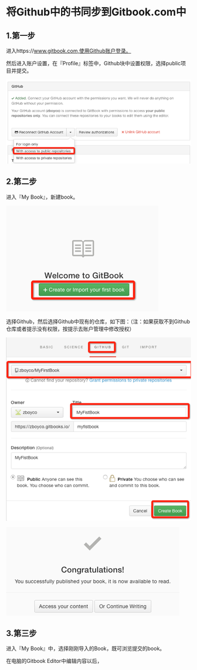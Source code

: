# 将Github中的书同步到Gitbook.com中

## 1.第一步

进入https:\/\/www.gitbook.com,使用Github账户登录。

然后进入账户设置，在『Profile』标签中，Github块中设置权限，选择public项目并提交。

![](/assets/step5.png)

## 2.第二步

进入『My Book』，新建book。

![](/assets/step4.png)

选择Github，然后选择Github中现有的仓库，如下图：（注：如果获取不到Github仓库或者提示没有权限，按提示去账户管理中修改授权）

![](/assets/step6.png)

![](/assets/step7.png)

## 3.第三步

进入『My Book』中，选择刚刚导入的Book，既可浏览提交的book。

在电脑的Gitbook Editor中编辑内容以后，

